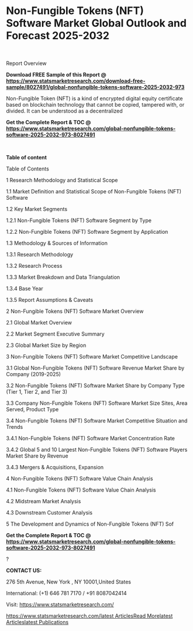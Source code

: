 <h1>Non-Fungible Tokens (NFT) Software Market Global Outlook and Forecast 2025-2032</h1><br/><p>Report Overview</p>
 
 
 
 <p><strong>Download FREE Sample of this Report @ <a href="https://www.statsmarketresearch.com/download-free-sample/8027491/global-nonfungible-tokens-software-2025-2032-973">https://www.statsmarketresearch.com/download-free-sample/8027491/global-nonfungible-tokens-software-2025-2032-973</a></strong></p>
 
 
 
 <p>Non-Fungible Token (NFT) is a kind of encrypted digital equity certificate based on blockchain technology that cannot be copied, tampered with, or divided. It can be understood as a decentralized</p>
 
 
 
 <div><b>Get the Complete Report & TOC @ <a href="https://www.statsmarketresearch.com/global-nonfungible-tokens-software-2025-2032-973-8027491">https://www.statsmarketresearch.com/global-nonfungible-tokens-software-2025-2032-973-8027491</a></b></div>
 
 
 
 <p><br />
 
 <b>Table of content</b></p>
 
 
 
 <p>Table of Contents<br />
 
 1 Research Methodology and Statistical Scope<br />
 
 1.1 Market Definition and Statistical Scope of Non-Fungible Tokens (NFT) Software<br />
 
 1.2 Key Market Segments<br />
 
 1.2.1 Non-Fungible Tokens (NFT) Software Segment by Type<br />
 
 1.2.2 Non-Fungible Tokens (NFT) Software Segment by Application<br />
 
 1.3 Methodology & Sources of Information<br />
 
 1.3.1 Research Methodology<br />
 
 1.3.2 Research Process<br />
 
 1.3.3 Market Breakdown and Data Triangulation<br />
 
 1.3.4 Base Year<br />
 
 1.3.5 Report Assumptions & Caveats<br />
 
 2 Non-Fungible Tokens (NFT) Software Market Overview<br />
 
 2.1 Global Market Overview<br />
 
 2.2 Market Segment Executive Summary<br />
 
 2.3 Global Market Size by Region<br />
 
 3 Non-Fungible Tokens (NFT) Software Market Competitive Landscape<br />
 
 3.1 Global Non-Fungible Tokens (NFT) Software Revenue Market Share by Company (2019-2025)<br />
 
 3.2 Non-Fungible Tokens (NFT) Software Market Share by Company Type (Tier 1, Tier 2, and Tier 3)<br />
 
 3.3 Company Non-Fungible Tokens (NFT) Software Market Size Sites, Area Served, Product Type<br />
 
 3.4 Non-Fungible Tokens (NFT) Software Market Competitive Situation and Trends<br />
 
 3.4.1 Non-Fungible Tokens (NFT) Software Market Concentration Rate<br />
 
 3.4.2 Global 5 and 10 Largest Non-Fungible Tokens (NFT) Software Players Market Share by Revenue<br />
 
 3.4.3 Mergers & Acquisitions, Expansion<br />
 
 4 Non-Fungible Tokens (NFT) Software Value Chain Analysis<br />
 
 4.1 Non-Fungible Tokens (NFT) Software Value Chain Analysis<br />
 
 4.2 Midstream Market Analysis<br />
 
 4.3 Downstream Customer Analysis<br />
 
 5 The Development and Dynamics of Non-Fungible Tokens (NFT) Sof</p>
 
 
 
 <div><b>Get the Complete Report & TOC @ <a href="https://www.statsmarketresearch.com/global-nonfungible-tokens-software-2025-2032-973-8027491">https://www.statsmarketresearch.com/global-nonfungible-tokens-software-2025-2032-973-8027491</a></b></div>
 
 
 
 <p>? </p>
 
 
 
 <p><b>CONTACT US:</b><br />
 
 276 5th Avenue, New York , NY 10001,United States<br />
 
 International: (+1) 646 781 7170 / +91 8087042414<br />
 
 Visit: <a href="https://www.statsmarketresearch.com/">https://www.statsmarketresearch.com/</a><br />
 
 <a href="https://gyeongbokgung.com">https://www.statsmarketresearch.com/</a><a href="https://hallyeomaritime.com">latest Articles</a><a href="https://jingwansa.com">Read More</a><a href="https://nguoiviet.jp/">latest Articles</a><a href="https://www.intelmarketresearch.com/">latest Publications</a></p>